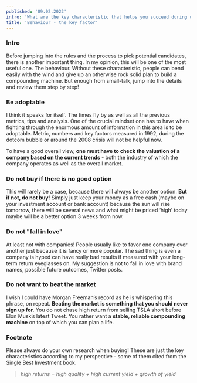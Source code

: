 ```yaml
---
published: '09.02.2022'
intro: 'What are the key characteristic that helps you succeed during ups and down?'
title: 'Behaviour - the key factor'
---
```


    
### Intro

Before jumping into the rules and the process to pick potential candidates, there is another important thing. In my opinion, this will be one of the most useful one. The behaviour. Without these characteristic, people can bend easily with the wind and give up an otherwise rock solid plan to build a compounding machine. But enough from small-talk, jump into the details and review them step by step!
    
### Be adoptable

I think it speaks for itself. The times fly by as well as all the previous metrics, tips and analysis. One of the crucial mindset one has to have when fighting through the enormous amount of information in this area is to be adoptable. Metric, numbers and key factors measured in 1992, during the dotcom bubble or around the 2008 crisis will not be helpful now. 

To have a good overall view, **one must have to check the valuation of a company based on the current trends** - both the industry of which the company operates as well as the overall market.
    
### Do not buy if there is no good option
This will rarely be a case, because there will always be another option. **But if not, do not buy!** Simply just keep your money as a free cash (maybe on your investment account or bank account) because the sun will rise tomorrow, there will be several news and what might be priced ‘high’ today maybe will be a better option 3 weeks from now.
    
### Do not "fall in love"
At least not with companies! People usually like to favor one company over another just because it is fancy or more popular. The sad thing is even a company is hyped can have really bad results if measured with your long-term return eyeglasses on. My suggestion is not to fall in love with brand names, possible future outcomes, Twitter posts.
    
### Do not want to beat the market
I wish I could have Morgan Freeman’s record as he is whispering this phrase, on repeat. **Beating the market is something that you should never sign up for.** You do not chase high return from selling TSLA short before Elon Musk’s latest Tweet. You rather want a **stable, reliable compounding machine** on top of which you can plan a life.
    
### Footnote

Please always do your own research when buying! These are just the key characteristics according to my perspective - some of them cited from the Single Best Investment book.

> *high returns = high quality + high current yield + growth of yield*


